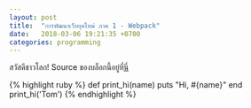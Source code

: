 ```yaml
---
layout: post
title:  "การพัฒนาเว็บยุคใหม่ ภาค 1 - Webpack"
date:   2018-03-06 19:21:35 +0700
categories: programming
---
```

สวัสดีชาวโลก! Source ของบล็อกนี้อยู่ที่[นี่][repository]

{% highlight ruby %}
def print_hi(name)
  puts "Hi, #{name}"
end
print_hi('Tom')
{% endhighlight %}

[repository]: https://github.com/ultimaweapon/ultimaweapon.github.io
